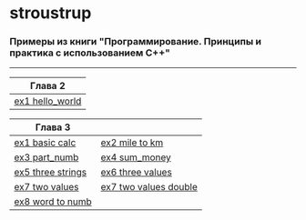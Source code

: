 # stroustrup


### Примеры из книги "Программирование. Принципы и практика с использованием С++"
____

| Глава 2 |
|---------|
| [ex1 hello_world](https://github.com/neandrey/stroustrup/tree/main/Ch_02/hello_world) |

| Глава 3 || 
|--------- | ------------|
| [ex1 basic calc](https://github.com/neandrey/stroustrup/tree/main/Ch_03/exercise/basic_calc) | [ex2 mile to km](https://github.com/neandrey/stroustrup/tree/main/Ch_03/exercise/mile_to_km) | 
| [ex3 part_numb](https://github.com/neandrey/stroustrup/tree/main/Ch_03/exercise/part_numb)  | [ex4 sum_money](https://github.com/neandrey/stroustrup/tree/main/Ch_03/exercise/sum_money) | 
| [ex5 three strings](https://github.com/neandrey/stroustrup/tree/main/Ch_03/exercise/three_strings) | [ex6 three values](https://github.com/neandrey/stroustrup/tree/main/Ch_03/exercise/three_values) | 
| [ex7 two values](https://github.com/neandrey/stroustrup/tree/main/Ch_03/exercise/two_values) | [ex7 two values double](https://github.com/neandrey/stroustrup/tree/main/Ch_03/exercise/two_values_double) |
[ex8 word to numb](https://github.com/neandrey/stroustrup/tree/main/Ch_03/exercise/word_to_numb) | 


